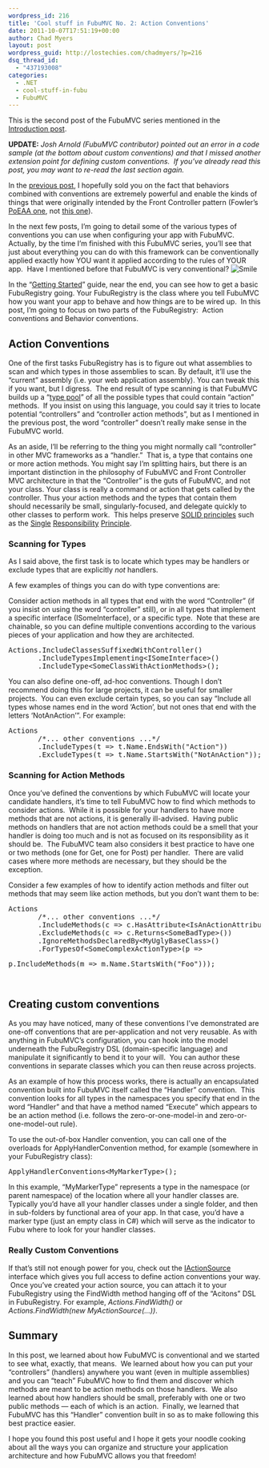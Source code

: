 ```yaml
---
wordpress_id: 216
title: 'Cool stuff in FubuMVC No. 2: Action Conventions'
date: 2011-10-07T17:51:19+00:00
author: Chad Myers
layout: post
wordpress_guid: http://lostechies.com/chadmyers/?p=216
dsq_thread_id:
  - "437193008"
categories:
  - .NET
  - cool-stuff-in-fubu
  - FubuMVC
---
```

This is the second post of the FubuMVC series mentioned in the [Introduction post](http://lostechies.com/chadmyers/2011/05/30/cool-stuff-in-fubucore-and-fubumvc-series/).

**UPDATE:** _Josh Arnold (FubuMVC contributor) pointed out an error in a code sample (at the bottom about custom conventions) and that I missed another extension point for defining custom conventions.  If you&#8217;ve already read this post, you may want to re-read the last section again._

In the [previous post](http://lostechies.com/chadmyers/2011/06/23/cool-stuff-in-fubumvc-no-1-behaviors/), I hopefully sold you on the fact that behaviors combined with conventions are extremely powerful and enable the kinds of things that were originally intended by the Front Controller pattern (Fowler’s [PoEAA one](http://martinfowler.com/eaaCatalog/frontController.html), not [this one](http://msdn.microsoft.com/en-us/library/ff648617.aspx)).

In the next few posts, I’m going to detail some of the various types of conventions you can use when configuring your app with FubuMVC.  Actually, by the time I’m finished with this FubuMVC series, you’ll see that just about everything you can do with this framework can be conventionally applied exactly how YOU want it applied according to the rules of YOUR app.  Have I mentioned before that FubuMVC is very conventional? <img class="wlEmoticon wlEmoticon-smile" style="border-style: none;" src="http://lostechies.com/chadmyers/files/2011/09/wlEmoticon-smile.png" alt="Smile" />

In the “[Getting Started](http://readthedocs.org/docs/fubumvc/en/latest/topics/gettingstarted.html)” guide, near the end, you can see how to get a basic FubuRegistry going. Your FubuRegistry is the class where you tell FubuMVC how you want your app to behave and how things are to be wired up.  In this post, I’m going to focus on two parts of the FubuRegistry:  Action conventions and Behavior conventions.

## Action Conventions

One of the first tasks FubuRegistry has is to figure out what assemblies to scan and which types in those assemblies to scan. By default, it’ll use the “current” assembly (i.e. your web application assembly). You can tweak this if you want, but I digress.  The end result of type scanning is that FubuMVC builds up a “[type pool](https://github.com/DarthFubuMVC/fubumvc/blob/master/src/FubuMVC.Core/Registration/TypePool.cs)” of all the possible types that could contain “action” methods.  If you insist on using this language, you could say it tries to locate potential “controllers” and “controller action methods”, but as I mentioned in the previous post, the word “controller” doesn’t really make sense in the FubuMVC world.

As an aside, I’ll be referring to the thing you might normally call “controller” in other MVC frameworks as a “handler.”  That is, a type that contains one or more action methods. You might say I’m splitting hairs, but there is an important distinction in the philosophy of FubuMVC and Front Controller MVC architecture in that the “Controller” is the guts of FubuMVC, and not your class. Your class is really a command or action that gets called by the controller. Thus your action methods and the types that contain them should necessarily be small, singularly-focused, and delegate quickly to other classes to perform work.  This helps preserve [SOLID principles](http://lostechies.com/chadmyers/2008/03/08/pablo-s-topic-of-the-month-march-solid-principles/) such as the [Single](http://www.objectmentor.com/resources/articles/srp.pdf) [Responsibility](http://www.lostechies.com/blogs/sean_chambers/archive/2008/03/15/ptom-single-responsibility-principle.aspx) [Principle](http://lostechies.com/blogs/jason_meridth/archive/2008/03/26/ptom-single-responsibility-principle.aspx).

### Scanning for Types

As I said above, the first task is to locate which types may be handlers or exclude types that are explicitly _not_ handlers.

A few examples of things you can do with type conventions are:

Consider action methods in all types that end with the word “Controller” (if you insist on using the word “controller” still), or in all types that implement a specific interface (ISomeInterface), or a specific type.  Note that these are chainable, so you can define multiple conventions according to the various pieces of your application and how they are architected.

<pre class="brush:csharp">Actions.IncludeClassesSuffixedWithController()
       .IncludeTypesImplementing&lt;ISomeInterface&gt;()
       .IncludeType&lt;SomeClassWithActionMethods&gt;();</pre>

You can also define one-off, ad-hoc conventions. Though I don’t recommend doing this for large projects, it can be useful for smaller projects.  You can even exclude certain types, so you can say “Include all types whose names end in the word ‘Action’, but not ones that end with the letters ‘NotAnAction’”. For example:

<pre class="brush:csharp">Actions
       /*... other conventions ...*/
       .IncludeTypes(t =&gt; t.Name.EndsWith("Action"))
       .ExcludeTypes(t =&gt; t.Name.StartsWith("NotAnAction"));</pre>

### Scanning for Action Methods

Once you’ve defined the conventions by which FubuMVC will locate your candidate handlers, it’s time to tell FubuMVC how to find which methods to consider actions.  While it is possible for your handlers to have more methods that are not actions, it is generally ill-advised.  Having public methods on handlers that are not action methods could be a smell that your handler is doing too much and is not as focused on its responsibility as it should be.  The FubuMVC team also considers it best practice to have one or two methods (one for Get, one for Post) per handler.  There are valid cases where more methods are necessary, but they should be the exception.

Consider a few examples of how to identify action methods and filter out methods that may seem like action methods, but you don’t want them to be:

<pre class="brush:csharp">Actions
       /*... other conventions ...*/
       .IncludeMethods(c =&gt; c.HasAttribute&lt;IsAnActionAttribute&gt;())
       .ExcludeMethods(c =&gt; c.Returns&lt;SomeBadType&gt;())
       .IgnoreMethodsDeclaredBy&lt;MyUglyBaseClass&gt;()
       .ForTypesOf&lt;SomeComplexActionType&gt;(p =&gt;</pre>

<pre class="brush:csharp">p.IncludeMethods(m =&gt; m.Name.StartsWith("Foo")));</pre>

&nbsp;

## Creating custom conventions

As you may have noticed, many of these conventions I’ve demonstrated are one-off conventions that are per-application and not very reusable. As with anything in FubuMVC’s configuration, you can hook into the model underneath the FubuRegistry DSL (domain-specific language) and manipulate it significantly to bend it to your will.  You can author these conventions in separate classes which you can then reuse across projects.

As an example of how this process works, there is actually an encapsulated convention built into FubuMVC itself called the “Handler” convention.  This convention looks for all types in the namespaces you specify that end in the word “Handler” and that have a method named “Execute” which appears to be an action method (i.e. follows the zero-or-one-model-in and zero-or-one-model-out rule).

To use the out-of-box Handler convention, you can call one of the overloads for ApplyHandlerConvention method, for example (somewhere in your FubuRegistry class):

<pre class="brush:csharp">ApplyHandlerConventions&lt;MyMarkerType&gt;();</pre>

In this example, “MyMarkerType” represents a type in the namespace (or parent namespace) of the location where all your handler classes are.  Typically you’d have all your handler classes under a single folder, and then in sub-folders by functional area of your app. In that case, you’d have a marker type (just an empty class in C#) which will serve as the indicator to Fubu where to look for your handler classes.

### Really Custom Conventions

If that&#8217;s still not enough power for you, check out the [IActionSource](https://github.com/DarthFubuMVC/fubumvc/blob/master/src/FubuMVC.Core/Registration/IActionSource.cs) interface which gives you full access to define action conventions your way.  Once you&#8217;ve created your action source, you can attach it to your FubuRegistry using the FindWidth method hanging off of the &#8220;Acitons&#8221; DSL in FubuRegistry. For example, _Actions.FindWidth<MyActionSource>()_ or _Actions.FindWidth(new MyActionSource(&#8230;))_.

## Summary

In this post, we learned about how FubuMVC is conventional and we started to see what, exactly, that means.  We learned about how you can put your &#8220;controllers&#8221; (handlers) anywhere you want (even in multiple assemblies) and you can &#8220;teach&#8221; FubuMVC how to find them and discover which methods are meant to be action methods on those handlers.  We also learned about how handlers should be small, preferably with one or two public methods &#8212; each of which is an action.  Finally, we learned that FubuMVC has this &#8220;Handler&#8221; convention built in so as to make following this best practice easier.

I hope you found this post useful and I hope it gets your noodle cooking about all the ways you can organize and structure your application architecture and how FubuMVC allows you that freedom!